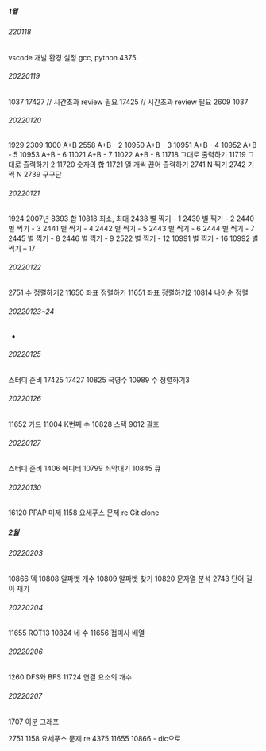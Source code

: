##### 1월
###### 220118
vscode 개발 환경 설정
gcc, python
4375

###### 20220119
1037
17427 // 시간초과 review 필요
17425 // 시간초과 review 필요
2609
1037

###### 20220120
1929
2309
1000   A+B 
2558   A+B - 2 
10950   A+B - 3 
10951   A+B - 4 
10952   A+B - 5 
10953   A+B - 6 
11021   A+B - 7 
11022   A+B - 8 
11718   그대로 출력하기
11719   그대로 출력하기 2 
11720   숫자의 합
11721   열 개씩 끊어 출력하기
2741   N 찍기 
2742   기찍 N 
2739   구구단 

###### 20220121
1924   2007년 
8393   합
10818   최소, 최대
2438   별 찍기 - 1 
2439   별 찍기 - 2 
2440   별 찍기 - 3 
2441   별 찍기 - 4 
2442   별 찍기 - 5
2443   별 찍기 - 6
2444   별 찍기 - 7
2445   별 찍기 - 8
2446   별 찍기 - 9
2522   별 찍기 - 12
10991   별 찍기 - 16
10992   별 찍기 – 17

###### 20220122
2751 수 정렬하기2
11650 좌표 정렬하기
11651 좌표 정렬하기2
10814 나이순 정렬

###### 20220123~24
-

###### 20220125
스터디 준비
17425
17427
10825 국영수
10989 수 정렬하기3

###### 20220126
11652 카드
11004 K번째 수
10828 스택
9012 괄호

###### 20220127
스터디 준비
1406 에디터
10799 쇠막대기
10845 큐

###### 20220130
16120 PPAP 미제
1158 요세푸스 문제 re
Git clone


##### 2월
###### 20220203
10866 덱
10808 알파벳 개수
10809 알파벳 찾기
10820 문자열 분석
2743 단어 길이 재기

###### 20220204
11655 ROT13
10824 네 수
11656 접미사 배열

###### 20220206
1260 DFS와 BFS
11724 연결 요소의 개수

###### 20220207
1707 이분 그래프


<!-- 오답정리 -->
2751
1158 요세푸스 문제 re
4375
11655
10866 - dic으로